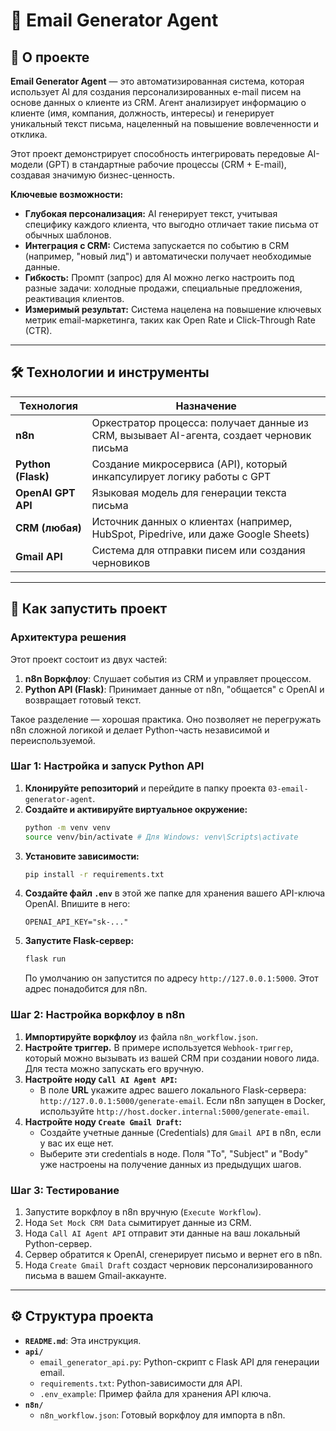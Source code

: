 # 🤖 Email Generator Agent



## 🎯 О проекте

**Email Generator Agent** — это автоматизированная система, которая использует AI для создания персонализированных e-mail писем на основе данных о клиенте из CRM. Агент анализирует информацию о клиенте (имя, компания, должность, интересы) и генерирует уникальный текст письма, нацеленный на повышение вовлеченности и отклика.

Этот проект демонстрирует способность интегрировать передовые AI-модели (GPT) в стандартные рабочие процессы (CRM + E-mail), создавая значимую бизнес-ценность.

**Ключевые возможности:**
-   **Глубокая персонализация:** AI генерирует текст, учитывая специфику каждого клиента, что выгодно отличает такие письма от обычных шаблонов.
-   **Интеграция с CRM:** Система запускается по событию в CRM (например, "новый лид") и автоматически получает необходимые данные.
-   **Гибкость:** Промпт (запрос) для AI можно легко настроить под разные задачи: холодные продажи, специальные предложения, реактивация клиентов.
-   **Измеримый результат:** Система нацелена на повышение ключевых метрик email-маркетинга, таких как Open Rate и Click-Through Rate (CTR).

---

## 🛠️ Технологии и инструменты

| Технология | Назначение |
|---|---|
| **n8n** | Оркестратор процесса: получает данные из CRM, вызывает AI-агента, создает черновик письма |
| **Python (Flask)** | Создание микросервиса (API), который инкапсулирует логику работы с GPT |
| **OpenAI GPT API**| Языковая модель для генерации текста письма |
| **CRM (любая)**| Источник данных о клиентах (например, HubSpot, Pipedrive, или даже Google Sheets) |
| **Gmail API**| Система для отправки писем или создания черновиков |

---

## 🚀 Как запустить проект

### Архитектура решения
Этот проект состоит из двух частей:
1.  **n8n Воркфлоу**: Слушает события из CRM и управляет процессом.
2.  **Python API (Flask)**: Принимает данные от n8n, "общается" с OpenAI и возвращает готовый текст.

Такое разделение — хорошая практика. Оно позволяет не перегружать n8n сложной логикой и делает Python-часть независимой и переиспользуемой.

### Шаг 1: Настройка и запуск Python API

1.  **Клонируйте репозиторий** и перейдите в папку проекта `03-email-generator-agent`.
2.  **Создайте и активируйте виртуальное окружение:**
    ```bash
    python -m venv venv
    source venv/bin/activate # Для Windows: venv\Scripts\activate
    ```
3.  **Установите зависимости:**
    ```bash
    pip install -r requirements.txt
    ```
4.  **Создайте файл `.env`** в этой же папке для хранения вашего API-ключа OpenAI. Впишите в него:
    ```
    OPENAI_API_KEY="sk-..."
    ```
5.  **Запустите Flask-сервер:**
    ```bash
    flask run
    ```
    По умолчанию он запустится по адресу `http://127.0.0.1:5000`. Этот адрес понадобится для n8n.

### Шаг 2: Настройка воркфлоу в n8n

1.  **Импортируйте воркфлоу** из файла `n8n_workflow.json`.
2.  **Настройте триггер.** В примере используется `Webhook-триггер`, который можно вызывать из вашей CRM при создании нового лида. Для теста можно запускать его вручную.
3.  **Настройте ноду `Call AI Agent API`:**
    * В поле **URL** укажите адрес вашего локального Flask-сервера: `http://127.0.0.1:5000/generate-email`. Если n8n запущен в Docker, используйте `http://host.docker.internal:5000/generate-email`.
4.  **Настройте ноду `Create Gmail Draft`:**
    * Создайте учетные данные (Credentials) для `Gmail API` в n8n, если у вас их еще нет.
    * Выберите эти credentials в ноде. Поля "To", "Subject" и "Body" уже настроены на получение данных из предыдущих шагов.

### Шаг 3: Тестирование

1.  Запустите воркфлоу в n8n вручную (`Execute Workflow`).
2.  Нода `Set Mock CRM Data` сымитирует данные из CRM.
3.  Нода `Call AI Agent API` отправит эти данные на ваш локальный Python-сервер.
4.  Сервер обратится к OpenAI, сгенерирует письмо и вернет его в n8n.
5.  Нода `Create Gmail Draft` создаст черновик персонализированного письма в вашем Gmail-аккаунте.

---

## ⚙️ Структура проекта

* **`README.md`**: Эта инструкция.
* **`api/`**
    * `email_generator_api.py`: Python-скрипт с Flask API для генерации email.
    * `requirements.txt`: Python-зависимости для API.
    * `.env_example`: Пример файла для хранения API ключа.
* **`n8n/`**
    * `n8n_workflow.json`: Готовый воркфлоу для импорта в n8n.
